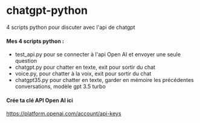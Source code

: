 # chatgpt-python
4 scripts python pour discuter avec l'api de chatgpt

#### Mes 4 scripts python :
* test_api.py pour se connecter à l'api Open AI et envoyer une seule question
* chatgpt.py pour chatter en texte, exit pour sortir du chat
* voice.py, pour chatter à la voix, exit pour sortir du chat
* chatgpt35.py pour chatter en texte, garder en mémoire les précédentes conversations, modèle gpt 3.5 turbo

#### Crée ta clé API Open AI ici
https://platform.openai.com/account/api-keys

